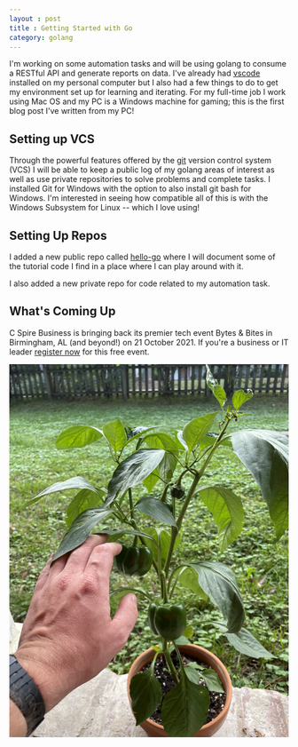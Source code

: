 ```yaml
---
layout : post
title : Getting Started with Go
category: golang
---
```


I'm working on some automation tasks and will be using golang to consume a RESTful API and generate reports on data. I've already had [vscode](https://code.visualstudio.com/) installed on my personal computer but I also had a few things to do to get my environment set up for learning and iterating. For my full-time job I work using Mac OS and my PC is a Windows machine for gaming; this is the first blog post I've written from my PC!

## Setting up VCS

Through the powerful features offered by the [git](https://git-scm.com) version control system (VCS) I will be able to keep a public log of my golang areas of interest as well as use private repositories to solve problems and complete tasks. I installed Git for Windows with the option to also install git bash for Windows. I'm interested in seeing how compatible all of this is with the Windows Subsystem for Linux -- which I love using!

## Setting Up Repos

I added a new public repo called [hello-go](https://github.com/michaellambgelo/hello-go) where I will document some of the tutorial code I find in a place where I can play around with it.

I also added a new private repo for code related to my automation task.

## What's Coming Up

C Spire Business is bringing back its premier tech event Bytes & Bites in Birmingham, AL (and beyond!) on 21 October 2021. If you're a business or IT leader [register now](http://cspi.re/tpW350GfWSX) for this free event.

![green pepper plant photo from 30 Sept](/img/2021-09-30-pepper-plant.jpg)